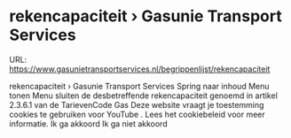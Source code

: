 # rekencapaciteit › Gasunie Transport Services

URL: https://www.gasunietransportservices.nl/begrippenlijst/rekencapaciteit

rekencapaciteit › Gasunie Transport Services
Spring naar inhoud
Menu tonen
Menu sluiten
de desbetreffende rekencapaciteit genoemd in artikel 2.3.6.1 van de TarievenCode
Gas
Deze website vraagt je toestemming cookies te gebruiken voor
YouTube
. Lees het
cookiebeleid
voor meer informatie.
Ik ga akkoord
Ik ga niet akkoord